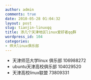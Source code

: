 ```yaml
---
author: admin
comments: true
date: 2010-05-28 01:04:32
layout: post
slug: tianjin-linuxqq
title: 添几个天津地区linux爱好者qq群
wordpress_id: 104
categories:
- 师大linux俱乐部
---
```


* 天津师范大学linux 俱乐部 106988272 
* ubuntu天津高校俱乐部  104029520
* 天津高校linux联盟 73809331

